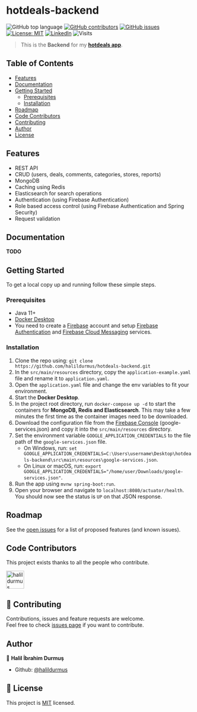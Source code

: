 # hotdeals-backend

![GitHub top language](https://img.shields.io/github/languages/top/halildurmus/hotdeals-backend?style=for-the-badge)
[![GitHub contributors](https://img.shields.io/github/contributors-anon/halildurmus/hotdeals-backend?style=for-the-badge)](https://github.com/halildurmus/hotdeals-backend/graphs/contributors)
[![GitHub issues](https://img.shields.io/github/issues/halildurmus/hotdeals-backend?style=for-the-badge)](https://github.com/halildurmus/hotdeals-backend/issues)
[![License: MIT](https://img.shields.io/badge/License-MIT-blue.svg?style=for-the-badge)](https://github.com/halildurmus/hotdeals-backend/blob/master/LICENSE)
[![LinkedIn](https://img.shields.io/badge/LinkedIn-blue?logo=linkedin&labelColor=blue&style=for-the-badge)](https://linkedin.com/in/halildurmus)
![Visits](https://badges.pufler.dev/visits/halildurmus/hotdeals-backend?style=for-the-badge)

> This is the **Backend** for my **[hotdeals app](https://github.com/halildurmus/hotdeals-app)**.

## Table of Contents

* [Features](#features)
* [Documentation](#documentation)
* [Getting Started](#getting-started)
    * [Prerequisites](#prerequisites)
    * [Installation](#installation)
* [Roadmap](#roadmap)
* [Code Contributors](#code-contributors)
* [Contributing](#-contributing)
* [Author](#author)
* [License](#-license)

## Features

- REST API
- CRUD (users, deals, comments, categories, stores, reports)
- MongoDB
- Caching using Redis
- Elasticsearch for search operations
- Authentication (using Firebase Authentication)
- Role based access control (using Firebase Authentication and Spring Security)
- Request validation

## Documentation

**TODO**

## Getting Started

To get a local copy up and running follow these simple steps.

### Prerequisites
- Java 11+
- [Docker Desktop](https://www.docker.com/products/docker-desktop)
- You need to create a [Firebase](https://firebase.google.com) account and setup [Firebase Authentication](https://firebase.google.com/products/auth) and [Firebase Cloud Messaging](https://firebase.google.com/products/dynamic-links) services.

### Installation

1. Clone the repo using: `git clone https://github.com/halildurmus/hotdeals-backend.git`
2. In the `src/main/resources` directory, copy the `application-example.yaml` file and rename it to `application.yaml`.
3. Open the `application.yaml` file and change the env variables to fit your environment.
4. Start the **Docker Desktop**.
5. In the project root directory, run `docker-compose up -d` to start the containers for **MongoDB, Redis and Elasticsearch**.
   This may take a few minutes the first time as the container images need to be downloaded.
6. Download the configuration file from the [Firebase Console](https://console.firebase.google.com) (google-services.json) and copy it into the `src/main/resources` directory.
7. Set the environment variable `GOOGLE_APPLICATION_CREDENTIALS` to the file path of the `google-services.json` file.
    * On Windows, run: `set GOOGLE_APPLICATION_CREDENTIALS=C:\Users\username\Desktop\hotdeals-backend\src\main\resources\google-services.json`.
    * On Linux or macOS, run: `export GOOGLE_APPLICATION_CREDENTIALS="/home/user/Downloads/google-services.json"`.
8. Run the app using `mvnw spring-boot:run`.
9. Open your browser and navigate to `localhost:8080/actuator/health`. You should now see the status is `UP` on that JSON response.

## Roadmap

See the [open issues](https://github.com/halildurmus/hotdeals-backend/issues) for a list of proposed features (and known issues).

## Code Contributors

This project exists thanks to all the people who contribute.

<a href="https://github.com/halildurmus/hotdeals-backend/graphs/contributors">
  <img class="avatar" alt="halildurmus" src="https://github.com/halildurmus.png?v=4&s=96" width="48" height="48" />
</a>

## 🤝 Contributing

Contributions, issues and feature requests are welcome.  
Feel free to check [issues page](https://github.com/halildurmus/hotdeals-backend/issues) if you want to contribute.

## Author

👤 **Halil İbrahim Durmuş**

- Github: [@halildurmus](https://github.com/halildurmus)

## 📝 License

This project is [MIT](https://github.com/halildurmus/hotdeals-backend/blob/master/LICENSE) licensed.
